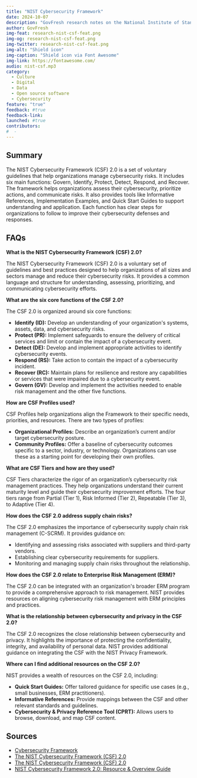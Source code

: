 ```yaml
---
title: "NIST Cybersecurity Framework"
date: 2024-10-07
description: "GovFresh research notes on the National Institute of Standards and Technology Cybersecurity Framework."
author: GovFresh
img-feat: research-nist-csf-feat.png
img-og: research-nist-csf-feat.png
img-twitter: research-nist-csf-feat.png
img-alt: "Shield icon"
img-caption: "Shield icon via Font Awesome"
img-link: https://fontawesome.com/
audio: nist-csf.mp3
category:
  - Culture
  - Digital
  - Data
  - Open source software
  - Cybersecurity
feature: "true"
feedback: #true
feedback-link: 
launched: #true
contributors:
#  - 
---
```


## Summary

The NIST Cybersecurity Framework (CSF) 2.0 is a set of voluntary guidelines that help organizations manage cybersecurity risks. It includes six main functions: Govern, Identify, Protect, Detect, Respond, and Recover. The framework helps organizations assess their cybersecurity, prioritize actions, and communicate risks. It also provides tools like Informative References, Implementation Examples, and Quick Start Guides to support understanding and application. Each function has clear steps for organizations to follow to improve their cybersecurity defenses and responses.

## FAQs

**What is the NIST Cybersecurity Framework (CSF) 2.0?**

The NIST Cybersecurity Framework (CSF) 2.0 is a voluntary set of guidelines and best practices designed to help organizations of all sizes and sectors manage and reduce their cybersecurity risks. It provides a common language and structure for understanding, assessing, prioritizing, and communicating cybersecurity efforts.

**What are the six core functions of the CSF 2.0?**

The CSF 2.0 is organized around six core functions:

* **Identify (ID):** Develop an understanding of your organization's systems, assets, data, and cybersecurity risks.
* **Protect (PR):** Implement safeguards to ensure the delivery of critical services and limit or contain the impact of a cybersecurity event.
* **Detect (DE):** Develop and implement appropriate activities to identify cybersecurity events.
* **Respond (RS):** Take action to contain the impact of a cybersecurity incident.
* **Recover (RC):** Maintain plans for resilience and restore any capabilities or services that were impaired due to a cybersecurity event.
* **Govern (GV):** Develop and implement the activities needed to enable risk management and the other five functions.

**How are CSF Profiles used?**

CSF Profiles help organizations align the Framework to their specific needs, priorities, and resources. There are two types of profiles:

* **Organizational Profiles:** Describe an organization’s current and/or target cybersecurity posture.
* **Community Profiles:** Offer a baseline of cybersecurity outcomes specific to a sector, industry, or technology. Organizations can use these as a starting point for developing their own profiles.

**What are CSF Tiers and how are they used?**

CSF Tiers characterize the rigor of an organization’s cybersecurity risk management practices. They help organizations understand their current maturity level and guide their cybersecurity improvement efforts. The four tiers range from Partial (Tier 1), Risk Informed (Tier 2), Repeatable (Tier 3), to Adaptive (Tier 4).

**How does the CSF 2.0 address supply chain risks?**

The CSF 2.0 emphasizes the importance of cybersecurity supply chain risk management (C-SCRM). It provides guidance on:

* Identifying and assessing risks associated with suppliers and third-party vendors.
* Establishing clear cybersecurity requirements for suppliers.
* Monitoring and managing supply chain risks throughout the relationship.

**How does the CSF 2.0 relate to Enterprise Risk Management (ERM)?**

The CSF 2.0 can be integrated with an organization's broader ERM program to provide a comprehensive approach to risk management. NIST provides resources on aligning cybersecurity risk management with ERM principles and practices.

**What is the relationship between cybersecurity and privacy in the CSF 2.0?**

The CSF 2.0 recognizes the close relationship between cybersecurity and privacy. It highlights the importance of protecting the confidentiality, integrity, and availability of personal data. NIST provides additional guidance on integrating the CSF with the NIST Privacy Framework.

**Where can I find additional resources on the CSF 2.0?**

NIST provides a wealth of resources on the CSF 2.0, including:

* **Quick Start Guides:** Offer tailored guidance for specific use cases (e.g., small businesses, ERM practitioners).
* **Informative References:** Provide mappings between the CSF and other relevant standards and guidelines.
* **Cybersecurity & Privacy Reference Tool (CPRT):** Allows users to browse, download, and map CSF content.

## Sources

- [Cybersecurity Framework](https://www.nist.gov/cyberframework)
- [The NIST Cybersecurity Framework (CSF) 2.0](https://nvlpubs.nist.gov/nistpubs/CSWP/NIST.CSWP.29.pdf)
- [The NIST Cybersecurity Framework (CSF) 2.0](https://nvlpubs.nist.gov/nistpubs/CSWP/NIST.CSWP.29.pdf)
- [NIST Cybersecurity Framework 2.0: Resource & Overview Guide](https://nvlpubs.nist.gov/nistpubs/SpecialPublications/NIST.SP.1299.pdf)
